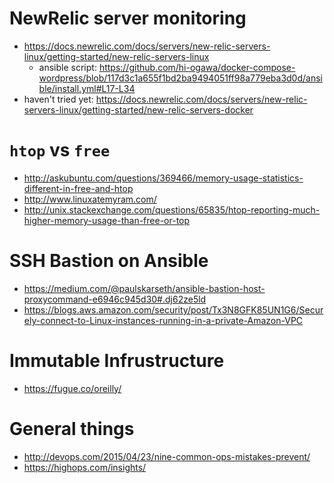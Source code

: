 <!--
{
  "title": "DevOps Tips",
  "date": "2016-06-25T01:49:12.000Z",
  "category": "",
  "tags": [
    "ops"
  ],
  "draft": false
}
-->

# NewRelic server monitoring

- https://docs.newrelic.com/docs/servers/new-relic-servers-linux/getting-started/new-relic-servers-linux
  - ansible script: https://github.com/hi-ogawa/docker-compose-wordpress/blob/117d3c1a655f1bd2ba9494051ff98a779eba3d0d/ansible/install.yml#L17-L34
- haven't tried yet: https://docs.newrelic.com/docs/servers/new-relic-servers-linux/getting-started/new-relic-servers-docker

# `htop` vs `free`

- http://askubuntu.com/questions/369466/memory-usage-statistics-different-in-free-and-htop
- http://www.linuxatemyram.com/
- http://unix.stackexchange.com/questions/65835/htop-reporting-much-higher-memory-usage-than-free-or-top

# SSH Bastion on Ansible

- https://medium.com/@paulskarseth/ansible-bastion-host-proxycommand-e6946c945d30#.dj62ze5ld
- https://blogs.aws.amazon.com/security/post/Tx3N8GFK85UN1G6/Securely-connect-to-Linux-instances-running-in-a-private-Amazon-VPC

# Immutable Infrustructure

- https://fugue.co/oreilly/

# General things

- http://devops.com/2015/04/23/nine-common-ops-mistakes-prevent/
- https://highops.com/insights/